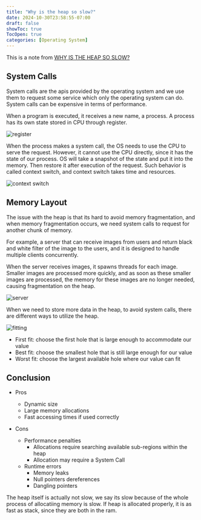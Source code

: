 ```yaml
---
title: "Why is the heap so slow?"
date: 2024-10-30T23:58:55-07:00
draft: false
showToc: true
TocOpen: true
categories: [Operating System]
---
```


This is a note from [WHY IS THE HEAP SO SLOW?](https://youtu.be/ioJkA7Mw2-U)

## System Calls

System calls are the apis provided by the operating system and we use them to request some service which only the operating system can do. System calls can be expensive in terms of performance.

When a program is executed, it receives a new name, a process. A process has its own state stored in CPU through register.

![register](/3-36.png)

When the process makes a system call, the OS needs to use the CPU to serve the request. However, it cannot use the CPU directly, since it has the state of our process. OS will take a snapshot of the state and put it into the memory. Then restore it after execution of the request. Such behavior is called context switch, and context switch takes time and resources.

![context switch](/4-41.png)

## Memory Layout

The issue with the heap is that its hard to avoid memory fragmentation, and when memory fragmentation occurs, we need system calls to request for another chunk of memory.

For example, a server that can receive images from users and return black and white filter of the image to the users, and it is designed to handle multiple clients concurrently.

When the server receives images, it spawns threads for each image. Smaller images are processed more quickly, and as soon as these smaller images are processed, the memory for these images are no longer needed, causing fragmentation on the heap.

![server](/11-9.png)

When we need to store more data in the heap, to avoid system calls, there are different ways to utilize the heap.

![fitting](/12-13.png)

- First fit: choose the first hole that is large enough to accommodate our value
- Best fit: choose the smallest hole that is still large enough for our value
- Worst fit: choose the largest available hole where our
  value can fit

## Conclusion

- Pros
  - Dynamic size
  - Large memory allocations
  - Fast accessing times if used correctly

- Cons
  - Performance penalties
    - Allocations require searching available sub-regions within the heap
    - Allocation may require a System Call
  - Runtime errors
    - Memory leaks
    - Null pointers dereferences
    - Dangling pointers

The heap itself is actually not slow, we say its slow because of the whole process of allocatiing memory is slow. If heap is allocated properly, it is as fast as stack, since they are both in the ram.
